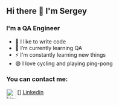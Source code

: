 ## Hi there 👋 I'm Sergey

### I'm a QA Engineer
- 🔭 I like to write code
- 🌱 I’m currently learning QA
- ⚡ I'm constantly learning new things
- 😄 I love cycling and playing ping-pong

### You can contact me:
[<img align="left" alt="Linkedin" width="26px" src="https://cdn-icons-png.flaticon.com/512/145/145807.png" />] [Linkedin]

[Linkedin]: https://www.linkedin.com/in/sergeykonoplev58/

